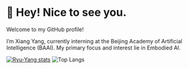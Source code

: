 # 👋 Hey! Nice to see you.

Welcome to my GitHub profile!

I’m Xiang Yang, currently interning at the Beijing Academy of Artificial Intelligence (BAAI). My primary focus and interest lie in Embodied AI.


[![Ryu-Yang stats](https://github-readme-stats.vercel.app/api?username=Ryu-Yang&theme=radical&show_icons=true)](https://github.com/Ryu-Yang)
![Top Langs](https://github-readme-stats.vercel.app/api/top-langs/?username=Ryu-Yang&theme=radical&layout=compact)


<!---
Ryu-Yang/Ryu-Yang is a ✨ special ✨ repository because its `README.md` (this file) appears on your GitHub profile.
You can click the Preview link to take a look at your changes.
--->
